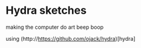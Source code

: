 # Hydra sketches

making the computer do art beep boop

using (http://https://github.com/ojack/hydra)[hydra]
